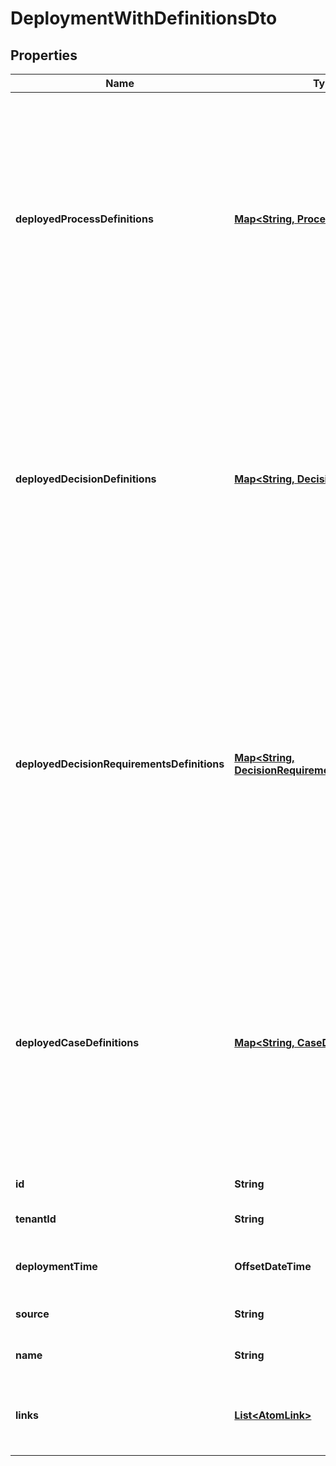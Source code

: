 

# DeploymentWithDefinitionsDto


## Properties

Name | Type | Description | Notes
------------ | ------------- | ------------- | -------------
**deployedProcessDefinitions** | [**Map&lt;String, ProcessDefinitionDto&gt;**](ProcessDefinitionDto.md) | A JSON Object containing a property for each of the process definitions, which are successfully deployed with that deployment. The key is the process definition id, the value is a JSON Object corresponding to the process definition. |  [optional]
**deployedDecisionDefinitions** | [**Map&lt;String, DecisionDefinitionDto&gt;**](DecisionDefinitionDto.md) | A JSON Object containing a property for each of the decision definitions, which are successfully deployed with that deployment. The key is the decision definition id, the value is a JSON Object corresponding to the decision definition. |  [optional]
**deployedDecisionRequirementsDefinitions** | [**Map&lt;String, DecisionRequirementsDefinitionDto&gt;**](DecisionRequirementsDefinitionDto.md) | A JSON Object containing a property for each of the decision requirements definitions, which are successfully deployed with that deployment. The key is the decision requirements definition id, the value is a JSON Object corresponding to the decision requirements definition. |  [optional]
**deployedCaseDefinitions** | [**Map&lt;String, CaseDefinitionDto&gt;**](CaseDefinitionDto.md) | A JSON Object containing a property for each of the case definitions, which are successfully deployed with that deployment. The key is the case definition id, the value is a JSON Object corresponding to the case definition. |  [optional]
**id** | **String** | The id of the deployment. |  [optional]
**tenantId** | **String** | The tenant id of the deployment. |  [optional]
**deploymentTime** | **OffsetDateTime** | The time when the deployment was created. |  [optional]
**source** | **String** | The source of the deployment. |  [optional]
**name** | **String** | The name of the deployment. |  [optional]
**links** | [**List&lt;AtomLink&gt;**](AtomLink.md) | The links associated to this resource, with &#x60;method&#x60;, &#x60;href&#x60; and &#x60;rel&#x60;. |  [optional]



